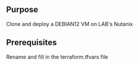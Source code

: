 ## Purpose

Clone and deploy a DEBIAN12 VM on LAB's Nutanix

## Prerequisites

Rename and fill in the terraform.tfvars file

